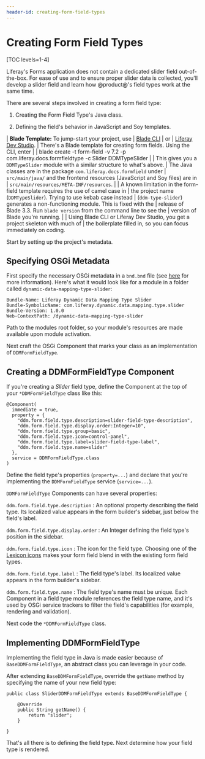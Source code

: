 ```yaml
---
header-id: creating-form-field-types
---
```


# Creating Form Field Types

[TOC levels=1-4]

Liferay's Forms application does not contain a dedicated slider field
out-of-the-box. For ease of use and to ensure proper slider data is collected,
you'll develop a slider field and learn how @product@'s field types work at the
same time.

There are several steps involved in creating a form field type:

1.  Creating the Form Field Type's Java class.

2.  Defining the field's behavior in JavaScript and Soy templates.

| **Blade Template:**  To jump-start your project, use
| [Blade CLI](/docs/7-1/tutorials/-/knowledge_base/t/blade-cli)
| or
| [Liferay Dev Studio](/docs/7-1/tutorials/-/knowledge_base/t/creating-modules-with-liferay-ide).
| There's a Blade template for creating form fields. Using the CLI, enter
|
|     blade create -t form-field -v 7.2 -p com.liferay.docs.formfieldtype -c Slider DDMTypeSlider
|
| This gives you a `DDMTypeSlider` module with a similar structure to what's above.
| The Java classes are in the package `com.liferay.docs.formfield` under
| `src/main/java/` and the frontend resources (JavaScript and Soy files) are in
| `src/main/resources/META-INF/resources`.
|
| A known limitation in the form-field template requires the use of camel case in
| the project name (`DDMTypeSlider`). Trying to use kebab case instead
| (`ddm-type-slider`) generates a non-functioning module. This is fixed with the
| release of Blade 3.3. Run `blade version` from the command line to see the
| version of Blade you're running.
|
| Using Blade CLI or Liferay Dev Studio, you get a project skeleton with much of
| the boilerplate filled in, so you can focus immediately on coding.

Start by setting up the project's metadata.

## Specifying OSGi Metadata

First specify the necessary OSGi metadata in a `bnd.bnd` file (see
[here](http://bnd.bndtools.org/chapters/800-headers.html)
for more information).  Here's what it would look like for a module in a folder
called `dynamic-data-mapping-type-slider`:

    Bundle-Name: Liferay Dynamic Data Mapping Type Slider
    Bundle-SymbolicName: com.liferay.dynamic.data.mapping.type.slider
    Bundle-Version: 1.0.0
    Web-ContextPath: /dynamic-data-mapping-type-slider

Path to the modules root folder, so your module's resources are made available
upon module activation.

Next craft the OSGi Component that marks your class as an implementation of
`DDMFormFieldType`.

## Creating a DDMFormFieldType Component

If you're creating a *Slider* field type, define the Component at the top of your
`*DDMFormFieldType` class like this:

    @Component(
      immediate = true,
      property = {
        "ddm.form.field.type.description=slider-field-type-description",
		"ddm.form.field.type.display.order:Integer=10",
		"ddm.form.field.type.group=basic",
        "ddm.form.field.type.icon=control-panel",
		"ddm.form.field.type.label=slider-field-type-label",
		"ddm.form.field.type.name=slider"
      },
      service = DDMFormFieldType.class
    )

Define the field type's properties (`property=...`) and declare that you're
implementing the `DDMFormFieldType` service (`service=...`).

`DDMFormFieldType` Components can have several properties:

`ddm.form.field.type.description`
: An optional property describing the field type. Its localized value appears in
the form builder's sidebar, just below the field's label.

`ddm.form.field.type.display.order`
: An Integer defining the field type's position in the sidebar.

`ddm.form.field.type.icon`
: The icon for the field type. Choosing one of the
[Lexicon icons](https://lexicondesign.io/docs/patterns/icons.html)
makes your form field blend in with the existing form field types.

`ddm.form.field.type.label`
: The field type's label. Its localized value appears in the form builder's
sidebar.

`ddm.form.field.type.name`
: The field type's name must be unique. Each Component in a field type module
references the field type name, and it's used by OSGi service trackers to filter
the field's capabilities (for example, rendering and validation).

Next code the `*DDMFormFieldType` class.

## Implementing DDMFormFieldType

Implementing the field type in Java is made easier because of
`BaseDDMFormFieldType`, an abstract class you can leverage in your code.

After extending `BaseDDMFormFieldType`, override the `getName` method by
specifying the name of your new field type:

    public class SliderDDMFormFieldType extends BaseDDMFormFieldType {

        @Override
        public String getName() {
            return "slider";
        }

    }

That's all there is to defining the field type. Next determine how your field
type is rendered.
